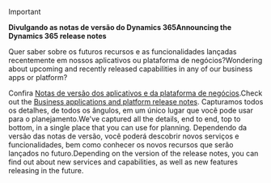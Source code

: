 > [!IMPORTANT]
> <span data-ttu-id="99bc5-101">**Divulgando as notas de versão do Dynamics 365**</span><span class="sxs-lookup"><span data-stu-id="99bc5-101">**Announcing the Dynamics 365 release notes**</span></span>
>
> <span data-ttu-id="99bc5-102">Quer saber sobre os futuros recursos e as funcionalidades lançadas recentemente em nossos aplicativos ou plataforma de negócios?</span><span class="sxs-lookup"><span data-stu-id="99bc5-102">Wondering about upcoming and recently released capabilities in any of our business apps or platform?</span></span> 
> 
> <span data-ttu-id="99bc5-103">Confira [Notas de versão dos aplicativos e da plataforma de negócios](https://go.microsoft.com/fwlink/?linkid=2010158).</span><span class="sxs-lookup"><span data-stu-id="99bc5-103">Check out the [Business applications and platform release notes](https://go.microsoft.com/fwlink/?linkid=2010158).</span></span> <span data-ttu-id="99bc5-104">Capturamos todos os detalhes, de todos os ângulos, em um único lugar que você pode usar para o planejamento.</span><span class="sxs-lookup"><span data-stu-id="99bc5-104">We've captured all the details, end to end, top to bottom, in a single place that you can use for planning.</span></span> <span data-ttu-id="99bc5-105">Dependendo da versão das notas de versão, você poderá descobrir novos serviços e funcionalidades, bem como conhecer os novos recursos que serão lançados no futuro.</span><span class="sxs-lookup"><span data-stu-id="99bc5-105">Depending on the version of the release notes, you can find out about new services and capabilities, as well as new features releasing in the future.</span></span>
